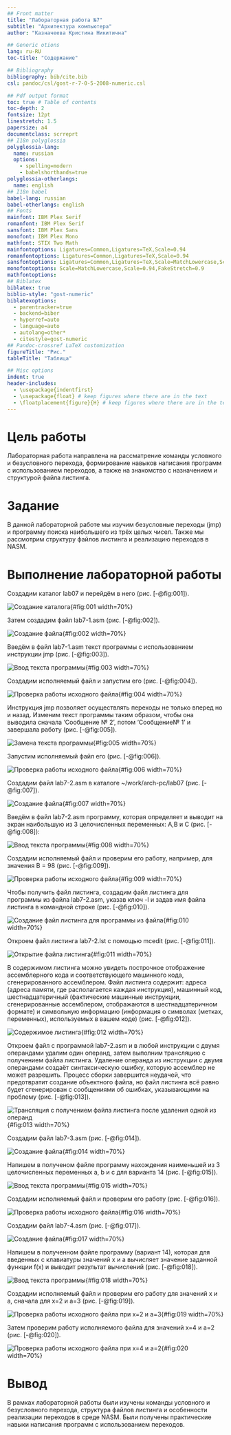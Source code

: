 ```yaml
---
## Front matter
title: "Лабораторная работа №7"
subtitle: "Архитектура компьютера"
author: "Казначеева Кристина Никитична"

## Generic otions
lang: ru-RU
toc-title: "Содержание"

## Bibliography
bibliography: bib/cite.bib
csl: pandoc/csl/gost-r-7-0-5-2008-numeric.csl

## Pdf output format
toc: true # Table of contents
toc-depth: 2
fontsize: 12pt
linestretch: 1.5
papersize: a4
documentclass: scrreprt
## I18n polyglossia
polyglossia-lang:
  name: russian
  options:
	- spelling=modern
	- babelshorthands=true
polyglossia-otherlangs:
  name: english
## I18n babel
babel-lang: russian
babel-otherlangs: english
## Fonts
mainfont: IBM Plex Serif
romanfont: IBM Plex Serif
sansfont: IBM Plex Sans
monofont: IBM Plex Mono
mathfont: STIX Two Math
mainfontoptions: Ligatures=Common,Ligatures=TeX,Scale=0.94
romanfontoptions: Ligatures=Common,Ligatures=TeX,Scale=0.94
sansfontoptions: Ligatures=Common,Ligatures=TeX,Scale=MatchLowercase,Scale=0.94
monofontoptions: Scale=MatchLowercase,Scale=0.94,FakeStretch=0.9
mathfontoptions:
## Biblatex
biblatex: true
biblio-style: "gost-numeric"
biblatexoptions:
  - parentracker=true
  - backend=biber
  - hyperref=auto
  - language=auto
  - autolang=other*
  - citestyle=gost-numeric
## Pandoc-crossref LaTeX customization
figureTitle: "Рис."
tableTitle: "Таблица"

## Misc options
indent: true
header-includes:
  - \usepackage{indentfirst}
  - \usepackage{float} # keep figures where there are in the text
  - \floatplacement{figure}{H} # keep figures where there are in the text
---
```


# Цель работы

Лабораторная работа направлена на рассматрение команды условного и безусловного перехода, формирование навыков написания программ с использованием переходов, а также на знакомство с назначением и структурой файла листинга.

# Задание

В данной лабораторной работе мы изучим безусловные переходы (jmp) и программу поиска наибольшего из трёх целых чисел. Также мы рассмотрим структуру файлов листинга и реализацию переходов в NASM.

# Выполнение лабораторной работы

Создадим каталог lab07 и перейдём в него (рис. [-@fig:001]).

![Создание каталога](image/001.png){#fig:001 width=70%}
	
Затем создадим файл lab7-1.asm (рис. [-@fig:002]).

![Создание файла](image/002.png){#fig:002 width=70%}

Введём в файл lab7-1.asm текст программы с использованием инструкции jmp (рис. [-@fig:003]).

![Ввод текста программы](image/003.png){#fig:003 width=70%}

Создадим исполняемый файл и запустим его (рис. [-@fig:004]).
	
![Проверка работы исходного файла](image/004.png){#fig:004 width=70%}

Инструкция jmp позволяет осуществлять переходы не только вперед но и назад. Изменим текст программы таким образом, чтобы она выводила сначала ‘Сообщение № 2’, потом ‘Сообщение№ 1’ и завершала работу (рис. [-@fig:005]).

![Замена текста программы](image/005.png){#fig:005 width=70%}

Запустим исполняемый файл его (рис. [-@fig:006]).

![Проверка работы исходного файла](image/006.png){#fig:006 width=70%}

Создадим файл lab7-2.asm в каталоге ~/work/arch-pc/lab07 (рис. [-@fig:007]).

![Создание файла](image/007.png){#fig:007 width=70%}

Введём в файл lab7-2.asm программу, которая определяет и выводит на экран наибольшую из 3 целочисленных переменных: A,B и C (рис. [-@fig:008]):

![Ввод текста программы](image/008.png){#fig:008 width=70%}

Создадим исполняемый файл и проверим его работу, например, для значения B = 98 (рис. [-@fig:009]).

![Проверка работы исходного файла](image/009.png){#fig:009 width=70%}

Чтобы получить файл листинга, создадим файл листинга для программы из файла lab7-2.asm, указав ключ -l и задав имя файла листинга в командной строке (рис. [-@fig:010]).

![Создание файл листинга для программы из файла](image/010.png){#fig:010 width=70%}

Откроем файл листинга lab7-2.lst с помощью mcedit (рис. [-@fig:011]).

![Открытие файла листинга](image/011.png){#fig:011 width=70%}

В содержимом листинга можно увидеть построчное отображение ассемблерного кода и соответствующего машинного кода, сгенерированного ассемблером. Файл листинга содержит: адреса (адреса памяти, где располагается каждая инструкция), машинный код, шестнадцатеричный (фактические машинные инструкции, сгенерированные ассемблером, отображаются в шестнадцатеричном формате) и символьную информацию (информация о символах (метках, переменных), используемых в вашем коде) (рис. [-@fig:012]).

![Содержимое листинга](image/012.png){#fig:012 width=70%}

Откроем файл с программой lab7-2.asm и в любой инструкции с двумя операндами
удалим один операнд, затем выполним трансляцию с получением файла листинга.
Удаление операнда из инструкции с двумя операндами создаёт синтаксическую ошибку, которую ассемблер не может разрешить. Процесс сборки завершится неудачей, что предотвратит создание объектного файла, но файл листинга всё равно будет сгенерирован с сообщениями об ошибках, указывающими на проблему (рис. [-@fig:013]).

![Трансляция с получением файла листинга после удаления одной из операнд](image/013.png){#fig:013 width=70%}

Создадим файл lab7-3.asm (рис. [-@fig:014]).

![Создание файла](image/014.png){#fig:014 width=70%}

Напишем в полученом файле программу нахождения наименьшей из 3 целочисленных переменных a, b и c для варианта 14 (рис. [-@fig:015]).

![Ввод текста программы](image/015.png){#fig:015 width=70%} 

Cоздадим исполняемый файл и проверим его работу (рис. [-@fig:016]).

![Проверка работы исходного файла](image/016.png){#fig:016 width=70%} 

Создадим файл lab7-4.asm (рис. [-@fig:017]).

![Создание файла](image/017.png){#fig:017 width=70%}

Напишем в полученном файле программу (вариант 14), которая для введенных с клавиатуры значений x и a вычисляет значение заданной функции f(x) и выводит результат вычислений (рис. [-@fig:018]).

![Ввод текста программы](image/018.png){#fig:018 width=70%} 

Создадим исполняемый файл и проверим его работу для значений x и a, сначала для x=2 и a=3 (рис. [-@fig:019]).

![Проверка работы исходного файла при x=2 и a=3](image/019.png){#fig:019 width=70%}

Затем проверим работу исполняемого файла для значений x=4 и a=2 (рис. [-@fig:020]).

![Проверка работы исходного файла при x=4 и a=2](image/020.png){#fig:020 width=70%}

# Вывод

В рамках лабораторной работы были изучены команды условного и безусловного перехода, структура файлов листинга и особенности реализации переходов в среде NASM. Были получены практические навыки написания программ с использованием переходов.
